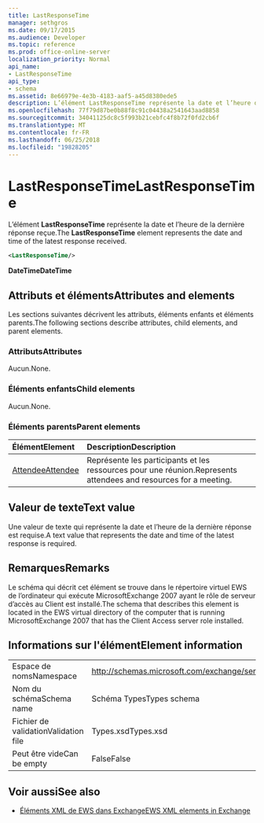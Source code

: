 ```yaml
---
title: LastResponseTime
manager: sethgros
ms.date: 09/17/2015
ms.audience: Developer
ms.topic: reference
ms.prod: office-online-server
localization_priority: Normal
api_name:
- LastResponseTime
api_type:
- schema
ms.assetid: 8e66979e-4e3b-4183-aaf5-a45d8380ede5
description: L’élément LastResponseTime représente la date et l’heure de la dernière réponse reçue.
ms.openlocfilehash: 77f79d87be0b88f8c91c04438a2541643aad8858
ms.sourcegitcommit: 34041125dc8c5f993b21cebfc4f8b72f0fd2cb6f
ms.translationtype: MT
ms.contentlocale: fr-FR
ms.lasthandoff: 06/25/2018
ms.locfileid: "19828205"
---
```

# <a name="lastresponsetime"></a><span data-ttu-id="62c93-103">LastResponseTime</span><span class="sxs-lookup"><span data-stu-id="62c93-103">LastResponseTime</span></span>

<span data-ttu-id="62c93-104">L’élément **LastResponseTime** représente la date et l’heure de la dernière réponse reçue.</span><span class="sxs-lookup"><span data-stu-id="62c93-104">The **LastResponseTime** element represents the date and time of the latest response received.</span></span> 
  
```xml
<LastResponseTime/>
```

 <span data-ttu-id="62c93-105">**DateTime**</span><span class="sxs-lookup"><span data-stu-id="62c93-105">**DateTime**</span></span>
## <a name="attributes-and-elements"></a><span data-ttu-id="62c93-106">Attributs et éléments</span><span class="sxs-lookup"><span data-stu-id="62c93-106">Attributes and elements</span></span>

<span data-ttu-id="62c93-107">Les sections suivantes décrivent les attributs, éléments enfants et éléments parents.</span><span class="sxs-lookup"><span data-stu-id="62c93-107">The following sections describe attributes, child elements, and parent elements.</span></span>
  
### <a name="attributes"></a><span data-ttu-id="62c93-108">Attributs</span><span class="sxs-lookup"><span data-stu-id="62c93-108">Attributes</span></span>

<span data-ttu-id="62c93-109">Aucun.</span><span class="sxs-lookup"><span data-stu-id="62c93-109">None.</span></span>
  
### <a name="child-elements"></a><span data-ttu-id="62c93-110">Éléments enfants</span><span class="sxs-lookup"><span data-stu-id="62c93-110">Child elements</span></span>

<span data-ttu-id="62c93-111">Aucun.</span><span class="sxs-lookup"><span data-stu-id="62c93-111">None.</span></span>
  
### <a name="parent-elements"></a><span data-ttu-id="62c93-112">Éléments parents</span><span class="sxs-lookup"><span data-stu-id="62c93-112">Parent elements</span></span>

|<span data-ttu-id="62c93-113">**Élément**</span><span class="sxs-lookup"><span data-stu-id="62c93-113">**Element**</span></span>|<span data-ttu-id="62c93-114">**Description**</span><span class="sxs-lookup"><span data-stu-id="62c93-114">**Description**</span></span>|
|:-----|:-----|
|[<span data-ttu-id="62c93-115">Attendee</span><span class="sxs-lookup"><span data-stu-id="62c93-115">Attendee</span></span>](attendee.md) <br/> |<span data-ttu-id="62c93-116">Représente les participants et les ressources pour une réunion.</span><span class="sxs-lookup"><span data-stu-id="62c93-116">Represents attendees and resources for a meeting.</span></span>  <br/> |
   
## <a name="text-value"></a><span data-ttu-id="62c93-117">Valeur de texte</span><span class="sxs-lookup"><span data-stu-id="62c93-117">Text value</span></span>

<span data-ttu-id="62c93-118">Une valeur de texte qui représente la date et l’heure de la dernière réponse est requise.</span><span class="sxs-lookup"><span data-stu-id="62c93-118">A text value that represents the date and time of the latest response is required.</span></span>
  
## <a name="remarks"></a><span data-ttu-id="62c93-119">Remarques</span><span class="sxs-lookup"><span data-stu-id="62c93-119">Remarks</span></span>

<span data-ttu-id="62c93-120">Le schéma qui décrit cet élément se trouve dans le répertoire virtuel EWS de l’ordinateur qui exécute MicrosoftExchange 2007 ayant le rôle de serveur d’accès au Client est installé.</span><span class="sxs-lookup"><span data-stu-id="62c93-120">The schema that describes this element is located in the EWS virtual directory of the computer that is running MicrosoftExchange 2007 that has the Client Access server role installed.</span></span>
  
## <a name="element-information"></a><span data-ttu-id="62c93-121">Informations sur l'élément</span><span class="sxs-lookup"><span data-stu-id="62c93-121">Element information</span></span>

|||
|:-----|:-----|
|<span data-ttu-id="62c93-122">Espace de noms</span><span class="sxs-lookup"><span data-stu-id="62c93-122">Namespace</span></span>  <br/> |http://schemas.microsoft.com/exchange/services/2006/types  <br/> |
|<span data-ttu-id="62c93-123">Nom du schéma</span><span class="sxs-lookup"><span data-stu-id="62c93-123">Schema name</span></span>  <br/> |<span data-ttu-id="62c93-124">Schéma Types</span><span class="sxs-lookup"><span data-stu-id="62c93-124">Types schema</span></span>  <br/> |
|<span data-ttu-id="62c93-125">Fichier de validation</span><span class="sxs-lookup"><span data-stu-id="62c93-125">Validation file</span></span>  <br/> |<span data-ttu-id="62c93-126">Types.xsd</span><span class="sxs-lookup"><span data-stu-id="62c93-126">Types.xsd</span></span>  <br/> |
|<span data-ttu-id="62c93-127">Peut être vide</span><span class="sxs-lookup"><span data-stu-id="62c93-127">Can be empty</span></span>  <br/> |<span data-ttu-id="62c93-128">False</span><span class="sxs-lookup"><span data-stu-id="62c93-128">False</span></span>  <br/> |
   
## <a name="see-also"></a><span data-ttu-id="62c93-129">Voir aussi</span><span class="sxs-lookup"><span data-stu-id="62c93-129">See also</span></span>



- [<span data-ttu-id="62c93-130">Éléments XML de EWS dans Exchange</span><span class="sxs-lookup"><span data-stu-id="62c93-130">EWS XML elements in Exchange</span></span>](ews-xml-elements-in-exchange.md)

